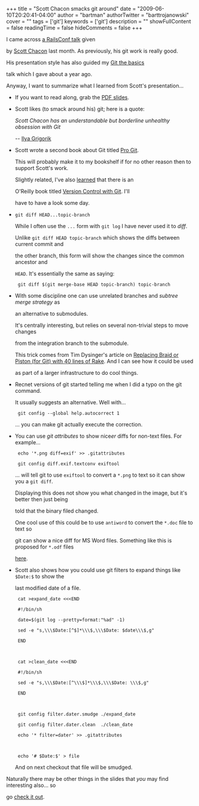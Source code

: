 +++
title = "Scott Chacon smacks git around"
date = "2009-06-10T20:20:41-04:00"
author = "bartman"
authorTwitter = "barttrojanowski"
cover = ""
tags = ['git']
keywords = ['git']
description = ""
showFullContent = false
readingTime = false
hideComments = false
+++

I came across [a RailsConf talk](http://en.oreilly.com/rails2009/public/schedule/detail/7367) given

by [Scott Chacon](http://jointheconversation.org/) last month.  As previously, his git work is really good.

His presentation style has also guided my [Git the basics](http://excess.org/article/2008/07/ogre-git-tutorial/)

talk which I gave about a year ago.



Anyway, I want to summarize what I learned from Scott's presentation...



<!--more-->



 - If you want to read along, grab the [PDF slides](http://assets.en.oreilly.com/1/event/24/Smacking%20Git%20Around%20-%20Advanced%20Git%20Tricks%20Presentation.pdf).



 - Scott likes (to smack around his) git; here is a quote:

   

   *Scott Chacon has an understandable but borderline unhealthy obsession with Git*

   -- [Ilya Grigorik](http://igvita.com)



 - Scott wrote a second book about Git titled [Pro Git](http://www.apress.com/book/view/9781430218333).

   This will probably make it to my bookshelf if for no other reason then to support Scott's work.

   

   Slightly related, I've also [learned](http://oreilly.com/catalog/9780596520120/) that there is an

   O'Reilly book titled [Version Control with Git](http://oreilly.com/catalog/9780596520120/).  I'll

   have to have a look some day.



 - `git diff HEAD...topic-branch`

   

   While I often use the `...` form with `git log` I have never used it to *diff*.

   

   Unlike `git diff HEAD topic-branch` which shows the diffs between current commit and

   the other branch, this form will show the changes since the common ancestor and

   `HEAD`.  It's essentially the same as saying:

   

        git diff $(git merge-base HEAD topic-branch) topic-branch



 - With some discipline one can use unrelated branches and *subtree merge strategy* as

   an alternative to submodules.

   

   It's centrally interesting, but relies on several non-trivial steps to move changes

   from the integration branch to the submodule.

   

   This trick comes from Tim Dysinger's article on [Replacing Braid or Piston (for Git) with 40 lines of Rake](http://dysinger.net/2008/04/29/replacing-braid-or-piston-for-git-with-40-lines-of-rake/).  And I can see how it could be used

   as part of a larger infrastructure to do cool things.



 - Recnet versions of git started telling me when I did a typo on the git command.

   It usually suggests an alternative.  Well with...

   

        git config --global help.autocorrect 1

   

   ... you can make git actually execute the correction.



 - You can use *git attributes* to show nice*er* diffs for non-text files.  For example...

   

        echo '*.png diff=exif' >> .gitattributes

        git config diff.exif.textconv exiftool

   

   ... will tell git to use `exiftool` to convert a `*.png` to text so it can show you a `git diff`.

   Displaying this does not show you what changed in the image, but it's better then just being

   told that the binary filed changed.

   

   One cool use of this could be to use `antiword` to convert the `*.doc` file to text so 

   git can show a nice diff for MS Word files.  Something like this is proposed for `*.odf` files

   [here](http://git.or.cz/gitwiki/GitTips#HowtousegittotrackOpenDocument.28OpenOffice.2CKoffice.29files.3F).



 - Scott also shows how you could use git filters to expand things like `$Date:$` to show the

   last modified date of a file.

   

        cat >expand_date <<<END

        #!/bin/sh

        date=$(git log --pretty=format:"%ad" -1)

        sed -e "s,\\\$Date:[^$]*\\\$,\\\$Date: $date\\\$,g"

        END

   

        cat >clean_date <<<END

        #!/bin/sh

        sed -e "s,\\\$Date:[^\\\$]*\\\$,\\\$Date: \\\$,g"

        END

   

        git config filter.dater.smudge ./expand_date

        git config filter.dater.clean  ./clean_date

        echo '* filter=dater' >> .gitattributes

   

        echo '# $Date:$' > file

   

   And on next checkout that file will be smudged.



Naturally there may be other things in the slides that *you* may find interesting also... so

go [check it out](http://en.oreilly.com/rails2009/public/schedule/detail/7367).


